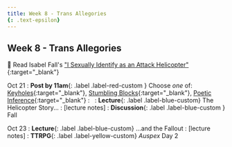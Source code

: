 ```yaml
---
title: Week 8 - Trans Allegories
{: .text-epsilon}
---
```


## Week 8 - Trans Allegories

📖 Read Isabel Fall's ["I Sexually Identify as an Attack Helicopter"](/ws297y/assets/pdfs/fall_i_sexually_identify_as_an_attack_helicopter.pdf){:target="_blank"}   

Oct 21
: **Post by 11am**{: .label .label-red-custom } Choose *one* of: [Keyholes](https://visforvali.github.io/ws297y/prompts/#keyholes){:target="_blank"}, [Stumbling Blocks](https://visforvali.github.io/ws297y/prompts/#stumbling-blocks){:target="_blank"}, [Poetic Inference](https://visforvali.github.io/ws297y/prompts/#loved-lines){:target="_blank"}
  : &nbsp;
: **Lecture**{: .label .label-blue-custom} The Helicopter Story...
  : [lecture notes]
: **Discussion**{: .label .label-blue-custom } Fall

Oct 23
: **Lecture**{: .label .label-blue-custom} ...and the Fallout
  : [lecture notes]
: **TTRPG**{: .label .label-yellow-custom} *Auspex* Day 2